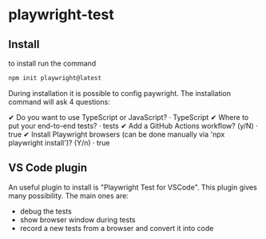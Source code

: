 # playwright-test

## Install

to install run the command 

```sh
npm init playwright@latest
```

During installation it is possible to config paywright. 
The installation command will ask 4 questions:

✔ Do you want to use TypeScript or JavaScript? · TypeScript
✔ Where to put your end-to-end tests? · tests
✔ Add a GitHub Actions workflow? (y/N) · true
✔ Install Playwright browsers (can be done manually via 'npx playwright install')? (Y/n) · true

## VS Code plugin

An useful plugin to install is "Playwright Test for VSCode". 
This plugin gives many possibility. The main ones are:
 - debug the tests
 - show browser window during tests
 - record a new tests from a browser and convert it into code
